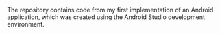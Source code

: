 The repository contains code from my first implementation of an Android application, which was created using the Android Studio development environment.
